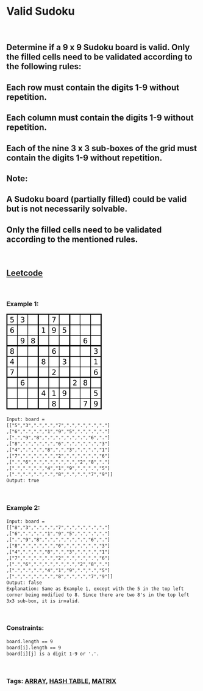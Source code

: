 # Valid Sudoku

<br>

## Determine if a 9 x 9 Sudoku board is valid. Only the filled cells need to be validated according to the following rules:

## Each row must contain the digits 1-9 without repetition.
## Each column must contain the digits 1-9 without repetition.
## Each of the nine 3 x 3 sub-boxes of the grid must contain the digits 1-9 without repetition.
## Note:

## A Sudoku board (partially filled) could be valid but is not necessarily solvable.
## Only the filled cells need to be validated according to the mentioned rules.

<br>

## [Leetcode](https://leetcode.com/problems/valid-sudoku/)

<br>

### Example 1:

![img](assets/250px-Sudoku-by-L2G-20050714.svg.webp)
```
Input: board = 
[["5","3",".",".","7",".",".",".","."]
,["6",".",".","1","9","5",".",".","."]
,[".","9","8",".",".",".",".","6","."]
,["8",".",".",".","6",".",".",".","3"]
,["4",".",".","8",".","3",".",".","1"]
,["7",".",".",".","2",".",".",".","6"]
,[".","6",".",".",".",".","2","8","."]
,[".",".",".","4","1","9",".",".","5"]
,[".",".",".",".","8",".",".","7","9"]]
Output: true
```
<br>

### Example 2:
```
Input: board = 
[["8","3",".",".","7",".",".",".","."]
,["6",".",".","1","9","5",".",".","."]
,[".","9","8",".",".",".",".","6","."]
,["8",".",".",".","6",".",".",".","3"]
,["4",".",".","8",".","3",".",".","1"]
,["7",".",".",".","2",".",".",".","6"]
,[".","6",".",".",".",".","2","8","."]
,[".",".",".","4","1","9",".",".","5"]
,[".",".",".",".","8",".",".","7","9"]]
Output: false
Explanation: Same as Example 1, except with the 5 in the top left corner being modified to 8. Since there are two 8's in the top left 3x3 sub-box, it is invalid.
```
<br>

### Constraints:
```
board.length == 9
board[i].length == 9
board[i][j] is a digit 1-9 or '.'.
```

<br>

### Tags: [ARRAY](https://leetcode.com/tag/array/), [HASH TABLE](https://leetcode.com/tag/hash-table/), [MATRIX](https://leetcode.com/tag/matrix/)

